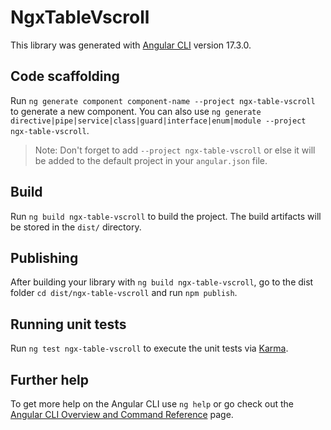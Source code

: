 # NgxTableVscroll

This library was generated with [Angular CLI](https://github.com/angular/angular-cli) version 17.3.0.

## Code scaffolding

Run `ng generate component component-name --project ngx-table-vscroll` to generate a new component. You can also use `ng generate directive|pipe|service|class|guard|interface|enum|module --project ngx-table-vscroll`.
> Note: Don't forget to add `--project ngx-table-vscroll` or else it will be added to the default project in your `angular.json` file. 

## Build

Run `ng build ngx-table-vscroll` to build the project. The build artifacts will be stored in the `dist/` directory.

## Publishing

After building your library with `ng build ngx-table-vscroll`, go to the dist folder `cd dist/ngx-table-vscroll` and run `npm publish`.

## Running unit tests

Run `ng test ngx-table-vscroll` to execute the unit tests via [Karma](https://karma-runner.github.io).

## Further help

To get more help on the Angular CLI use `ng help` or go check out the [Angular CLI Overview and Command Reference](https://angular.io/cli) page.
